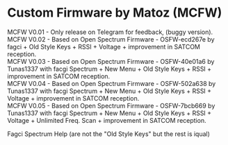 # Custom Firmware by Matoz (MCFW)

MCFW V0.01 - Only release on Telegram for feedback, (buggy version). <br>
MCFW V0.02 - Based on Open Spectrum Firmware - OSFW-ecd267e by fagci + Old Style Keys + RSSI + Voltage + improvement in SATCOM reception. <br>
MCFW V0.03 - Based on Open Spectrum Firmware - OSFW-40e01a6 by Tunas1337 with facgi Spectrum + New Menu + Old Style Keys + RSSI + improvement in SATCOM reception.<br>
MCFW V0.04 - Based on Open Spectrum Firmware - OSFW-502a638 by Tunas1337 with facgi Spectrum + New Menu + Old Style Keys + RSSI + Voltage + improvement in SATCOM reception.<br> 
MCFW V0.05 - Based on Open Spectrum Firmware - OSFW-7bcb669 by Tunas1337 with facgi Spectrum + New Menu + Old Style Keys + RSSI + Voltage + Unlimited Freq. Scan + improvement in SATCOM reception.  

Fagci Spectrum Help (are not the "Old Style Keys" but the rest is iqual)
